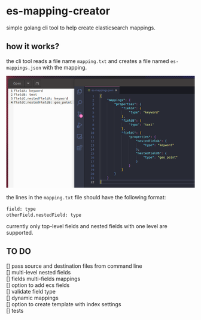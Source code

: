 # es-mapping-creator

simple golang cli tool to help create elasticsearch mappings.

## how it works?

the cli tool reads a file name `mapping.txt` and creates a file named `es-mappings.json` with the mapping.

![mapping-creator](es-mapping-creator.png)

the lines in the `mapping.txt` file should have the following format:

```
field: type
otherField.nestedField: type
```

currently only top-level fields and nested fields with one level are supported.

## TO DO

[] pass source and destination files from command line  
[] multi-level nested fields  
[] fields multi-fields mappings  
[] option to add ecs fields  
[] validate field type  
[] dynamic mappings  
[] option to create template with index settings  
[] tests  